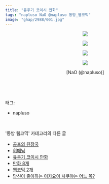 ```yaml
---
title: "유우기 코이시 만화"
tags: "napluso NaO @napluso 동방_웹코믹"
image: "ghap/2988/001.jpg"
---
```

<div class="article">
<p style="text-align: center; clear: none; float: none;"><img src="{{ site.nasurl }}/ghap/2988/001.jpg"/></p>
<p style="text-align: center; clear: none; float: none;"><img src="{{ site.nasurl }}/ghap/2988/002.jpg"/></p>
<p style="text-align: center; clear: none; float: none;"><img src="{{ site.nasurl }}/ghap/2988/003.jpg"/></p>
<p style="text-align: center; clear: none; float: none;"><img src="{{ site.nasurl }}/ghap/2988/004.jpg"/></p>
<p style="text-align: center; clear: none; float: none;">[NaO (@napluso)]</p>
<p><br/></p>
</div><br/>
<div class="tagTrail">
<p>태그: </p>
<ul>
<li>napluso</li>
</ul>
</div><br/>
<div class="another">
<p>'동방 웹코믹' 카테고리의 다른 글</p>
<ul>
<li><a href="/2016-12-24-ghap_2990">공포의 된장국</a></li>
<li><a href="/2016-12-24-ghap_2989">히메님</a></li>
<li><a href="/2016-12-24-ghap_2988">유우기 코이시 만화</a></li>
<li><a href="/2016-12-23-ghap_2987">만화 8개</a></li>
<li><a href="/2016-12-22-ghap_2985">웹코믹 2개</a></li>
<li><a href="/2016-12-22-ghap_2984">당신이 좋아하는 이자요이 사쿠야는 어느 쪽?</a></li>
</ul>
</div><br/>
<div class="cb_module cb_fluid">
<div class="cb_wrt cb_profile">
</div><!-- commentList close -->
</div><br/>
